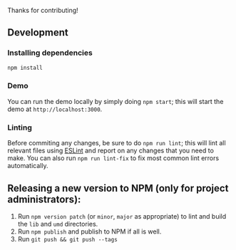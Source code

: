 Thanks for contributing!

## Development

### Installing dependencies

```bash
npm install
```

### Demo

You can run the demo locally by simply doing `npm start`; this will start the demo at `http://localhost:3000`.

### Linting

Before commiting any changes, be sure to do `npm run lint`; this will lint all relevant files using [ESLint](http://eslint.org/) and report on any changes that you need to make. You can also run `npm run lint-fix` to fix most common lint errors automatically.

## Releasing a new version to NPM (only for project administrators):

1. Run `npm version patch` (or `minor`, `major` as appropriate) to lint and build the `lib` and `umd` directories.
2. Run `npm publish` and publish to NPM if all is well.
3. Run `git push && git push --tags`
